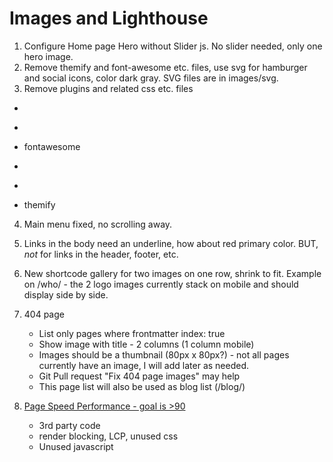 # Images and Lighthouse

1. Configure Home page Hero without Slider js. No slider needed, only one hero image.
2. Remove themify and font-awesome etc. files, use svg for hamburger and social icons, color dark gray. SVG files are in images/svg.
3. Remove plugins and related css etc. files
  - ~~~animate-css~~~
  - ~~~counterup~~~
  - fontawesome
  - ~~~magnific-popup~~~
  - ~~~slick~~~
  - themify
4. Main menu fixed, no scrolling away.
5. Links in the body need an underline, how about red primary color. BUT, *not* for links in the header, footer, etc.
6. New shortcode gallery for two images on one row, shrink to fit. Example on /who/ - the 2 logo images currently stack on mobile and should display side by side.
7. 404 page
   - List only pages where frontmatter index: true
   - Show image with title - 2 columns (1 column mobile)
   - Images should be a thumbnail (80px x 80px?) - not all pages currently have an image, I will add later as needed.
   - Git Pull request "Fix 404 page images" may help
   - This page list will also be used as blog list (/blog/)

8. [Page Speed Performance - goal is >90](https://pagespeed.web.dev/analysis/https-www-crestwoodpainting-com-interior-painter-kansas-city/73ivwaj12v?form_factor=mobile)
   - 3rd party code
   - render blocking, LCP, unused css
   - Unused javascript
